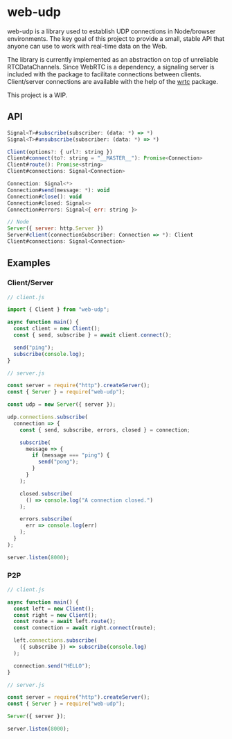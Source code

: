# web-udp

web-udp is a library used to establish UDP connections in Node/browser environments. The key goal of this project to provide a small, stable API that anyone can use to work with real-time data on the Web.

The library is currently implemented as an abstraction on top of unreliable RTCDataChannels. Since WebRTC is a dependency, a signaling server is included with the package to facilitate connections between clients. Client/server connections are available with the help of the [wrtc](https://www.npmjs.com/package/wrtc) package.

This project is a WIP.

## API

```js
Signal<T>#subscribe(subscriber: (data: *) => *)
Signal<T>#unsubscribe(subscriber: (data: *) => *)

Client(options?: { url?: string })
Client#connect(to?: string = "__MASTER__"): Promise<Connection>
Client#route(): Promise<string>
Client#connections: Signal<Connection>

Connection: Signal<*>
Connection#send(message: *): void
Connection#close(): void
Connection#closed: Signal<>
Connection#errors: Signal<{ err: string }>

// Node
Server({ server: http.Server })
Server#client(connectionSubscriber: Connection => *): Client
Client#connections: Signal<Connection>
```

## Examples

### Client/Server

```js
// client.js

import { Client } from "web-udp";

async function main() {
  const client = new Client();
  const { send, subscribe } = await client.connect();

  send("ping");
  subscribe(console.log);
}
```

```js
// server.js

const server = require("http").createServer();
const { Server } = require("web-udp");

const udp = new Server({ server });

udp.connections.subscribe(
  connection => {
    const { send, subscribe, errors, closed } = connection;

    subscribe(
      message => {
        if (message === "ping") {
          send("pong");
        }
      }
    );

    closed.subscribe(
      () => console.log("A connection closed.")
    );

    errors.subscribe(
      err => console.log(err)
    );
  }
);

server.listen(8000);
```

### P2P

```js
// client.js

async function main() {
  const left = new Client();
  const right = new Client();
  const route = await left.route();
  const connection = await right.connect(route);

  left.connections.subscribe(
    ({ subscribe }) => subscribe(console.log)
  );

  connection.send("HELLO");
}
```

```js
// server.js

const server = require("http").createServer();
const { Server } = require("web-udp");

Server({ server });

server.listen(8000);
```
